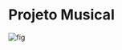 # Projeto Musical

![fig](https://user-images.githubusercontent.com/110677656/204808253-266086de-fe93-4f4d-bd38-7746872738a9.png)
